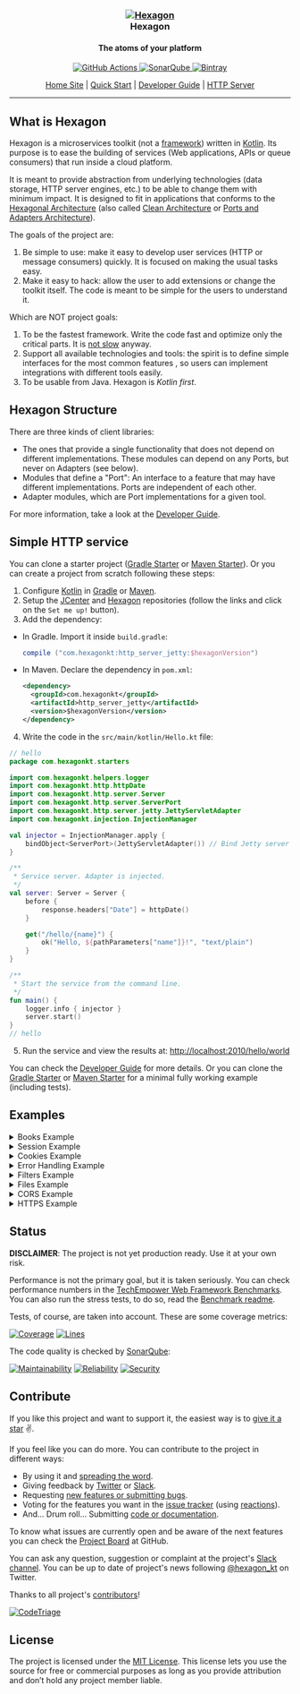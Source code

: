 
<h3 align="center">
  <a href="https://hexagonkt.com">
    <img alt="Hexagon" src="hexagon_site/assets/tile-small.png" />
  </a>
  <br>
  Hexagon
</h3>

<h4 align="center">The atoms of your platform</h4>

<p align="center">
  <a href="https://github.com/hexagonkt/hexagon/actions">
    <img
      alt="GitHub Actions"
      src=
        "https://github.com/hexagonkt/hexagon/workflows/.github/workflows/main.yml/badge.svg?branch=master&event=push" />
  </a>
  <a href="https://sonarcloud.io/dashboard?id=hexagonkt_hexagon">
    <img
      src=
       "https://sonarcloud.io/api/project_badges/measure?project=hexagonkt_hexagon&metric=alert_status"
      alt="SonarQube" />
  </a>
  <a href="https://bintray.com/hexagonkt/hexagon/hexagon_core/_latestVersion">
    <img
      src="https://api.bintray.com/packages/hexagonkt/hexagon/hexagon_core/images/download.svg"
      alt="Bintray" />
  </a>
</p>

<p align="center">
  <a href="https://hexagonkt.com/index.html">Home Site</a> |
  <a href="https://hexagonkt.com/quick_start/index.html">Quick Start</a> |
  <a href="https://hexagonkt.com/developer_guide/index.html">Developer Guide</a> |
  <a href="https://hexagonkt.com/port_http_server/index.html">HTTP Server</a>
</p>

---

## What is Hexagon

Hexagon is a microservices toolkit (not a [framework]) written in [Kotlin]. Its purpose is to ease
the building of services (Web applications, APIs or queue consumers) that run inside a cloud
platform.

It is meant to provide abstraction from underlying technologies (data storage, HTTP server engines,
etc.) to be able to change them with minimum impact. It is designed to fit in applications that
conforms to the [Hexagonal Architecture] (also called [Clean Architecture] or
[Ports and Adapters Architecture]).

The goals of the project are:

1. Be simple to use: make it easy to develop user services (HTTP or message consumers) quickly. It
   is focused on making the usual tasks easy.
2. Make it easy to hack: allow the user to add extensions or change the toolkit itself. The code is
   meant to be simple for the users to understand it.

Which are NOT project goals:

1. To be the fastest framework. Write the code fast and optimize only the critical parts. It is
   [not slow][benchmark] anyway.
2. Support all available technologies and tools: the spirit is to define simple interfaces for
   the most common features , so users can implement integrations with different tools easily.
3. To be usable from Java. Hexagon is *Kotlin first*.

[Kotlin]: http://kotlinlang.org
[framework]: https://stackoverflow.com/a/3057818/973418
[Hexagonal Architecture]: http://fideloper.com/hexagonal-architecture
[Clean Architecture]: https://8thlight.com/blog/uncle-bob/2012/08/13/the-clean-architecture.html
[Ports and Adapters Architecture]: https://herbertograca.com/2017/09/14/ports-adapters-architecture
[benchmark]: https://www.techempower.com/benchmarks

## Hexagon Structure

There are three kinds of client libraries:

* The ones that provide a single functionality that does not depend on different implementations.
  These modules can depend on any Ports, but never on Adapters (see below).
* Modules that define a "Port": An interface to a feature that may have different implementations.
  Ports are independent of each other.
* Adapter modules, which are Port implementations for a given tool.

For more information, take a look at the [Developer Guide].

## Simple HTTP service

You can clone a starter project ([Gradle Starter] or [Maven Starter]). Or you can create a project
from scratch following these steps:

1. Configure [Kotlin] in [Gradle][Setup Gradle] or [Maven][Setup Maven].
2. Setup the [JCenter] and [Hexagon] repositories (follow the links and click on the `Set me up!`
   button).
3. Add the dependency:

  * In Gradle. Import it inside `build.gradle`:

    ```groovy
    compile ("com.hexagonkt:http_server_jetty:$hexagonVersion")
    ```

  * In Maven. Declare the dependency in `pom.xml`:

    ```xml
    <dependency>
      <groupId>com.hexagonkt</groupId>
      <artifactId>http_server_jetty</artifactId>
      <version>$hexagonVersion</version>
    </dependency>
    ```

4. Write the code in the `src/main/kotlin/Hello.kt` file:

```kotlin
// hello
package com.hexagonkt.starters

import com.hexagonkt.helpers.logger
import com.hexagonkt.http.httpDate
import com.hexagonkt.http.server.Server
import com.hexagonkt.http.server.ServerPort
import com.hexagonkt.http.server.jetty.JettyServletAdapter
import com.hexagonkt.injection.InjectionManager

val injector = InjectionManager.apply {
    bindObject<ServerPort>(JettyServletAdapter()) // Bind Jetty server to HTTP Server Port
}

/**
 * Service server. Adapter is injected.
 */
val server: Server = Server {
    before {
        response.headers["Date"] = httpDate()
    }

    get("/hello/{name}") {
        ok("Hello, ${pathParameters["name"]}!", "text/plain")
    }
}

/**
 * Start the service from the command line.
 */
fun main() {
    logger.info { injector }
    server.start()
}
// hello
```

5. Run the service and view the results at: [http://localhost:2010/hello/world][Endpoint]

You can check the [Developer Guide] for more details. Or you can clone the [Gradle Starter] or
[Maven Starter] for a minimal fully working example (including tests).

[Gradle Starter]: https://github.com/hexagonkt/gradle_starter
[Maven Starter]: https://github.com/hexagonkt/maven_starter
[Setup Gradle]: https://kotlinlang.org/docs/reference/using-gradle.html
[Setup Maven]: https://kotlinlang.org/docs/reference/using-maven.html
[JCenter]: https://bintray.com/bintray/jcenter
[Hexagon]: https://bintray.com/hexagonkt/hexagon
[Endpoint]: http://localhost:2010/hello/world
[Developer Guide]: http://hexagonkt.com/developer_guide/index.html

## Examples

<details>
<summary>Books Example</summary>

A simple CRUD example showing how to manage book resources. Here you can check the
[full test](port_http_server/src/test/kotlin/com/hexagonkt/http/server/examples/BooksTest.kt).

```kotlin
// books
data class Book(val author: String, val title: String)

private val books: MutableMap<Int, Book> = linkedMapOf(
    100 to Book("Miguel de Cervantes", "Don Quixote"),
    101 to Book("William Shakespeare", "Hamlet"),
    102 to Book("Homer", "The Odyssey")
)

val server: Server = Server(adapter) {
    post("/books") {
        // Require fails if parameter does not exists
        val author = queryParameters.require("author")
        val title = queryParameters.require("title")
        val id = (books.keys.max() ?: 0) + 1
        books += id to Book(author, title)
        send(201, id)
    }

    get("/books/{id}") {
        val bookId = pathParameters.require("id").toInt()
        val book = books[bookId]
        if (book != null)
            // ok() is a shortcut to send(200)
            ok("Title: ${book.title}, Author: ${book.author}")
        else
            send(404, "Book not found")
    }

    put("/books/{id}") {
        val bookId = pathParameters.require("id").toInt()
        val book = books[bookId]
        if (book != null) {
            books += bookId to book.copy(
                author = queryParameters["author"] ?: book.author,
                title = queryParameters["title"] ?: book.title
            )

            ok("Book with id '$bookId' updated")
        }
        else {
            send(404, "Book not found")
        }
    }

    delete("/books/{id}") {
        val bookId = pathParameters.require("id").toInt()
        val book = books[bookId]
        books -= bookId
        if (book != null)
            ok("Book with id '$bookId' deleted")
        else
            send(404, "Book not found")
    }

    // Matches path's requests with *any* HTTP method as a fallback (return 404 instead 405)
    any("/books/{id}") { send(405) }

    get("/books") { ok(books.keys.joinToString(" ", transform = Int::toString)) }
}
// books
```
</details>

<details>
<summary>Session Example</summary>

Example showing how to use sessions. Here you can check the
[full test](port_http_server/src/test/kotlin/com/hexagonkt/http/server/examples/SessionTest.kt).

```kotlin
// session
val server: Server = Server(adapter) {
    path("/session") {
        get("/id") { ok(session.id ?: "null") }
        get("/access") { ok(session.lastAccessedTime?.toString() ?: "null") }
        get("/new") { ok(session.isNew()) }

        path("/inactive") {
            get { ok(session.maxInactiveInterval ?: "null") }

            put("/{time}") {
                session.maxInactiveInterval = pathParameters.require("time").toInt()
            }
        }

        get("/creation") { ok(session.creationTime ?: "null") }
        post("/invalidate") { session.invalidate() }

        path("/{key}") {
            put("/{value}") {
                session.set(pathParameters.require("key"), pathParameters.require("value"))
            }

            get { ok(session.get(pathParameters.require("key")).toString()) }
            delete { session.remove(pathParameters.require("key")) }
        }

        get {
            val attributes = session.attributes
            val attributeTexts = attributes.entries.map { it.key + " : " + it.value }

            response.headers["attributes"] = attributeTexts.joinToString(", ")
            response.headers["attribute values"] = attributes.values.joinToString(", ")
            response.headers["attribute names"] = attributes.keys.joinToString(", ")

            response.headers["creation"] = session.creationTime.toString()
            response.headers["id"] = session.id ?: ""
            response.headers["last access"] = session.lastAccessedTime.toString()

            response.status = 200
        }
    }
}
// session
```
</details>

<details>
<summary>Cookies Example</summary>

Demo server to show the use of cookies. Here you can check the
[full test](port_http_server/src/test/kotlin/com/hexagonkt/http/server/examples/CookiesTest.kt).

```kotlin
// cookies
val server: Server = Server(adapter) {
    post("/assertNoCookies") {
        if (request.cookies.isNotEmpty())
            halt(500)
    }

    post("/addCookie") {
        val name = queryParameters["cookieName"]
        val value = queryParameters["cookieValue"]
        response.addCookie(HttpCookie(name, value))
    }

    post("/assertHasCookie") {
        val cookieName = queryParameters.require("cookieName")
        val cookieValue = request.cookies[cookieName]?.value
        if (queryParameters["cookieValue"] != cookieValue)
            halt(500)
    }

    post("/removeCookie") {
        response.removeCookie(queryParameters.require("cookieName"))
    }
}
// cookies
```
</details>

<details>
<summary>Error Handling Example</summary>

Code to show how to handle callback exceptions and HTTP error codes. Here you can check the
[full test](port_http_server/src/test/kotlin/com/hexagonkt/http/server/examples/ErrorsTest.kt).

```kotlin
// errors
class CustomException : IllegalArgumentException()

val server: Server = Server(adapter) {
    error(UnsupportedOperationException::class) {
        response.headers["error"] = it.message ?: it.javaClass.name
        send(599, "Unsupported")
    }

    error(IllegalArgumentException::class) {
        response.headers["runtimeError"] = it.message ?: it.javaClass.name
        send(598, "Runtime")
    }

    // Catching `Exception` handles any unhandled exception before (it has to be the last)
    error(Exception::class) { send(500, "Root handler") }

    // It is possible to execute a handler upon a given status code before returning
    error(588) { send(578, "588 -> 578") }

    get("/exception") { throw UnsupportedOperationException("error message") }
    get("/baseException") { throw CustomException() }
    get("/unhandledException") { error("error message") }

    get("/halt") { halt("halted") }
    get("/588") { halt(588) }
}
// errors
```
</details>

<details>
<summary>Filters Example</summary>

This example shows how to add filters before and after route execution. Here you can check the
[full test](port_http_server/src/test/kotlin/com/hexagonkt/http/server/examples/FiltersTest.kt).

```kotlin
// filters
private val users: Map<String, String> = mapOf(
    "Turing" to "London",
    "Dijkstra" to "Rotterdam"
)

private val server: Server = Server(adapter) {
    before { attributes["start"] = nanoTime() }

    before("/protected/*") {
        val authorization = request.headers["Authorization"] ?: halt(401, "Unauthorized")
        val credentials = authorization.removePrefix("Basic ")
        val userPassword = String(Base64.getDecoder().decode(credentials)).split(":")

        // Parameters set in call attributes are accessible in other filters and routes
        attributes["username"] = userPassword[0]
        attributes["password"] = userPassword[1]
    }

    // All matching filters are run in order unless call is halted
    before("/protected/*") {
        if(users[attributes["username"]] != attributes["password"])
            halt(403, "Forbidden")
    }

    get("/protected/hi") { ok("Hello ${attributes["username"]}!") }

    // After filters are ran even if request was halted before
    after { response.headers["time"] = nanoTime() - attributes["start"] as Long }
}
// filters
```
</details>

<details>
<summary>Files Example</summary>

The following code shows how to serve resources and receive files. Here you can check the
[full test](https://github.com/hexagonkt/hexagon/blob/master/port_http_server/src/test/kotlin/com/hexagonkt/http/server/examples/FilesTest.kt).

```kotlin
// files
private val server: Server = Server(adapter) {
    path("/static") {
        get("/files/*", Resource("assets")) // Serve `assets` resources on `/html/*`
        get("/resources/*", File(directory)) // Serve `test` folder on `/pub/*`
    }

    get("/html/*", Resource("assets")) // Serve `assets` resources on `/html/*`
    get("/pub/*", File(directory)) // Serve `test` folder on `/pub/*`
    get(Resource("public")) // Serve `public` resources folder on `/*`

    post("/multipart") { ok(request.parts.keys.joinToString(":")) }

    post("/file") {
        val part = request.parts.values.first()
        val content = part.inputStream.reader().readText()
        ok(content)
    }

    post("/form") {
        fun serializeMap(map: Map<String, List<String>>): List<String> = listOf(
            map.map { "${it.key}:${it.value.joinToString(",")}}" }.joinToString("\n")
        )

        val queryParams = serializeMap(queryParametersValues)
        val formParams = serializeMap(formParametersValues)

        response.headersValues["queryParams"] = queryParams
        response.headersValues["formParams"] = formParams
    }
}
// files
```
</details>

<details>
<summary>CORS Example</summary>

The following code shows how to set up CORS for REST APIs used from the browser. You can check the
[full test](https://github.com/hexagonkt/hexagon/blob/master/port_http_server/src/test/kotlin/com/hexagonkt/http/server/examples/CorsTest.kt).

```kotlin
// cors
val server: Server = Server(adapter) {
    corsPath("/default", CorsSettings())
    corsPath("/example/org", CorsSettings("example.org"))
    corsPath("/no/credentials", CorsSettings(supportCredentials = false))
    corsPath("/only/post", CorsSettings(allowedMethods = setOf(POST)))
    corsPath("/cache", CorsSettings(preFlightMaxAge = 10))
    corsPath("/exposed/headers", CorsSettings(exposedHeaders = setOf("head")))
    corsPath("/allowed/headers", CorsSettings(allowedHeaders = setOf("head")))
}

private fun Router.corsPath(path: String, settings: CorsSettings) {
    path(path) {
        // CORS settings can change for different routes
        cors(settings)

        get("/path") { ok(request.method) }
        post("/path") { ok(request.method) }
        put("/path") { ok(request.method) }
        delete("/path") { ok(request.method) }
        get { ok(request.method) }
        post { ok(request.method) }
        put { ok(request.method) }
        delete { ok(request.method) }
    }
}
// cors
```
</details>

<details>
<summary>HTTPS Example</summary>

The snippet below shows how to set up your server to use HTTPS and HTTP/2. You can check the
[full test](https://github.com/hexagonkt/hexagon/blob/master/port_http_server/src/test/kotlin/com/hexagonkt/http/server/examples/HttpsTest.kt).

```kotlin
// https
// Key store files
val identity = "hexagonkt.p12"
val trust = "trust.p12"

// Default passwords are file name reversed
val keyStorePassword = identity.reversed()
val trustStorePassword = trust.reversed()

// Key stores can be set as URIs to classpath resources (the triple slash is needed)
val keyStore = URI("resource:///ssl/$identity")
val trustStore = URI("resource:///ssl/$trust")

val sslSettings = SslSettings(
    keyStore = keyStore,
    keyStorePassword = keyStorePassword,
    trustStore = trustStore,
    trustStorePassword = trustStorePassword,
    clientAuth = true // Requires a valid certificate from the client (mutual TLS)
)

val serverSettings = ServerSettings(
    bindPort = 0,
    protocol = HTTPS, // You can also use HTTP2
    sslSettings = sslSettings
)

val server = serve(serverSettings, serverAdapter) {
    get("/hello") {
        // We can access the certificate used by the client from the request
        val subjectDn = request.certificate?.subjectDN?.name
        response.headers["cert"] = subjectDn
        ok("Hello World!")
    }
}

// We'll use the same certificate for the client (in a real scenario it would be different)
val clientSettings = ClientSettings(sslSettings = sslSettings)

// Create a HTTP client and make a HTTPS request
val client = Client(AhcAdapter(), "https://localhost:${server.runtimePort}", clientSettings)
client.get("/hello").apply {
    logger.debug { body }
    // Assure the certificate received (and returned) by the server is correct
    assert(headers.require("cert").first().startsWith("CN=hexagonkt.com"))
    assert(body == "Hello World!")
}
// https
```
</details>

## Status

**DISCLAIMER**: The project is not yet production ready. Use it at your own risk.

Performance is not the primary goal, but it is taken seriously. You can check performance numbers
in the [TechEmpower Web Framework Benchmarks][benchmark]. You can also run the stress tests, to do
so, read the [Benchmark readme](hexagon_benchmark/README.md).

Tests, of course, are taken into account. These are some coverage metrics:

[![Coverage]][SonarCoverage] [![Lines]][SonarLines]

[Coverage]: https://sonarcloud.io/api/project_badges/measure?project=hexagonkt_hexagon&metric=coverage
[Lines]: https://sonarcloud.io/api/project_badges/measure?project=hexagonkt_hexagon&metric=ncloc

The code quality is checked by [SonarQube]:

[![Maintainability]][SonarMaintainability] [![Reliability]][SonarReliability] [![Security]][SonarSecurity]

[Maintainability]: https://sonarcloud.io/api/project_badges/measure?project=hexagonkt_hexagon&metric=sqale_rating
[Reliability]: https://sonarcloud.io/api/project_badges/measure?project=hexagonkt_hexagon&metric=reliability_rating
[Security]: https://sonarcloud.io/api/project_badges/measure?project=hexagonkt_hexagon&metric=security_rating

[SonarCoverage]: https://sonarcloud.io/component_measures?id=hexagonkt_hexagon&metric=coverage&view=list
[SonarLines]: https://sonarcloud.io/component_measures?id=hexagonkt_hexagon&metric=ncloc&view=list

[SonarMaintainability]: https://sonarcloud.io/component_measures?id=hexagonkt_hexagon&metric=Maintainability
[SonarReliability]: https://sonarcloud.io/component_measures?id=hexagonkt_hexagon&metric=Reliability
[SonarSecurity]: https://sonarcloud.io/component_measures?id=hexagonkt_hexagon&metric=Security

[SonarQube]: https://sonarcloud.io

## Contribute

If you like this project and want to support it, the easiest way is to [give it a star] :v:.

If you feel like you can do more. You can contribute to the project in different ways:

* By using it and [spreading the word][@hexagon_kt].
* Giving feedback by [Twitter][@hexagon_kt] or [Slack].
* Requesting [new features or submitting bugs][issues].
* Voting for the features you want in the [issue tracker][issues] (using [reactions]).
* And... Drum roll... Submitting [code or documentation][contributing].

To know what issues are currently open and be aware of the next features you can check the
[Project Board] at GitHub.

You can ask any question, suggestion or complaint at the project's [Slack channel][Slack]. You can
be up to date of project's news following [@hexagon_kt] on Twitter.

Thanks to all project's [contributors]!

[![CodeTriage](https://www.codetriage.com/hexagonkt/hexagon/badges/users.svg)][CodeTriage]

[give it a star]: https://github.com/hexagonkt/hexagon/stargazers
[@hexagon_kt]: https://twitter.com/hexagon_kt
[Slack]: https://kotlinlang.slack.com/messages/hexagon
[issues]: https://github.com/hexagonkt/hexagon/issues
[reactions]: https://github.com/blog/2119-add-reactions-to-pull-requests-issues-and-comments
[contributing]: contributing.md
[Project Board]: https://github.com/hexagonkt/hexagon/projects/1
[contributors]: https://github.com/hexagonkt/hexagon/graphs/contributors
[CodeTriage]: https://www.codetriage.com/hexagonkt/hexagon

## License

The project is licensed under the [MIT License]. This license lets you use the source for free or
commercial purposes as long as you provide attribution and don’t hold any project member liable.

[MIT License]: license.md

